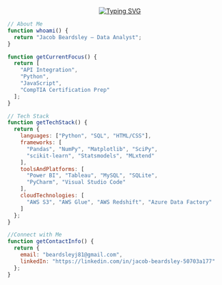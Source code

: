 <p align="center">
  <a href="https://git.io/typing-svg">
    <img src="https://readme-typing-svg.herokuapp.com?font=Fira+Code&size=24&pause=1000&color=00F79F&center=true&vCenter=true&width=600&lines=Hi%2C+I'm+Jacob+Beardsley!" alt="Typing SVG" />
  </a>
</p>

```javascript
// About Me
function whoami() {
  return "Jacob Beardsley — Data Analyst";
}

function getCurrentFocus() {
  return [
    "API Integration",
    "Python",
    "JavaScript",
    "CompTIA Certification Prep"
  ];
}

// Tech Stack
function getTechStack() {
  return {
    languages: ["Python", "SQL", "HTML/CSS"],
    frameworks: [
      "Pandas", "NumPy", "Matplotlib", "SciPy",
      "scikit-learn", "Statsmodels", "MLxtend"
    ],
    toolsAndPlatforms: [
      "Power BI", "Tableau", "MySQL", "SQLite",
      "PyCharm", "Visual Studio Code"
    ],
    cloudTechnologies: [
      "AWS S3", "AWS Glue", "AWS Redshift", "Azure Data Factory"
    ]
  };
}

//Connect with Me
function getContactInfo() {
  return {
    email: "beardsleyj81@gmail.com",
    linkedIn: "https://linkedin.com/in/jacob-beardsley-50703a177"
  };
}
```




<!--
**Jbeardsley8/Jbeardsley8** is a ✨ _special_ ✨ repository because its `README.md` (this file) appears on your GitHub profile.

Here are some ideas to get you started:

- 🔭 I’m currently working on ...
- 🌱 I’m currently learning ...
- 👯 I’m looking to collaborate on ...
- 🤔 I’m looking for help with ...
- 💬 Ask me about ...
- 📫 How to reach me: ...
- 😄 Pronouns: ...
- ⚡ Fun fact: ...
-->
